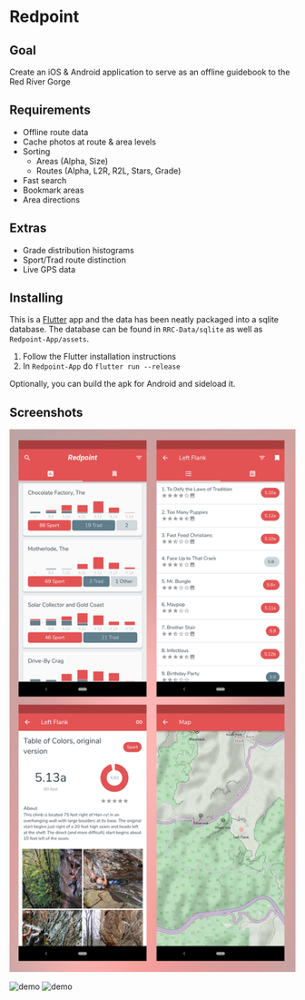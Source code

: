 # Redpoint

## Goal
Create an iOS & Android application to serve as an offline guidebook to the Red River Gorge

## Requirements
- Offline route data
- Cache photos at route & area levels
- Sorting
  - Areas (Alpha, Size)
  - Routes (Alpha, L2R, R2L, Stars, Grade)
- Fast search
- Bookmark areas
- Area directions

## Extras
- Grade distribution histograms
- Sport/Trad route distinction
- Live GPS data

## Installing

This is a [Flutter](https://flutter.dev/docs/get-started/install) app and the data has been neatly packaged into a sqlite database. The database can be found in `RRC-Data/sqlite` as well as `Redpoint-App/assets`.

1. Follow the Flutter installation instructions
2. In `Redpoint-App` do `flutter run --release`

Optionally, you can build the apk for Android and sideload it.

## Screenshots
![screenshots](images/screenshots.png)

![demo](images/demo1.gif)
![demo](images/demo2.gif)